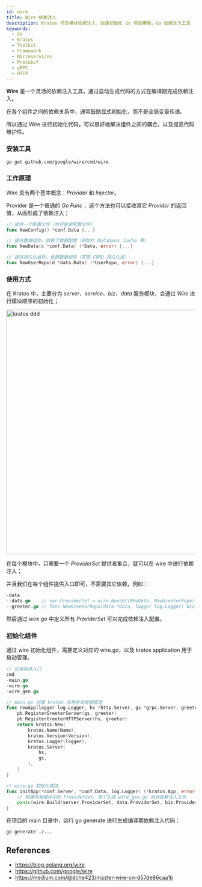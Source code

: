 ```yaml
---
id: wire
title: Wire 依赖注入
description: Kratos 项目模块依赖注入，快速初始化 Go 项目模板，Go 依赖注入工具
keywords:
  - Go 
  - Kratos
  - Toolkit
  - Framework
  - Microservices
  - Protobuf
  - gRPC
  - HTTP
---
```


**Wire** 是一个灵活的依赖注入工具，通过自动生成代码的方式在编译期完成依赖注入。

在各个组件之间的依赖关系中，通常鼓励显式初始化，而不是全局变量传递。

所以通过 *Wire* 进行初始化代码，可以很好地解决组件之间的耦合，以及提高代码维护性。

### 安装工具

```bash
go get github.com/google/wire/cmd/wire
```

### 工作原理

Wire 具有两个基本概念：*Provider* 和 *Injector*。

Provider 是一个普通的 *Go Func* ，这个方法也可以接收其它 *Provider* 的返回值，从而形成了依赖注入；

```go
// 提供一个配置文件（也可能是配置文件）
func NewConfig() *conf.Data {...}

// 提供数据组件，依赖了数据配置（初始化 Database、Cache 等）
func NewData(c *conf.Data) (*Data, error) {...}

// 提供持久化组件，依赖数据组件（实现 CURD 持久化层）
func NewUserRepo(d *data.Data) (*UserRepo, error) {...}
```

### 使用方式

在 Kratos 中，主要分为 *server、service、biz、data* 服务模块，会通过 *Wire* 进行模块顺序的初始化；

<img src="/images/wire.png" alt="kratos ddd" width="650px" />

在每个模块中，只需要一个 *ProviderSet* 提供者集合，就可以在 wire 中进行依赖注入；

并且我们在每个组件提供入口即可，不需要其它依赖，例如：

```go
-data
--data.go    // var ProviderSet = wire.NewSet(NewData, NewGreeterRepo)
--greeter.go // func NewGreeterRepo(data *Data, logger log.Logger) biz.GreeterRepo {...}
```

然后通过 *wire.go* 中定义所有 *ProviderSet* 可以完成依赖注入配置。

### 初始化组件

通过 wire 初始化组件，需要定义对应的 wire.go，以及 kratos application 用于启动管理。

```go
// 应用程序入口
cmd
-main.go
-wire.go
-wire_gen.go

// main.go 创建 kratos 应用生命周期管理
func newApp(logger log.Logger, hs *http.Server, gs *grpc.Server, greeter *service.GreeterService) *kratos.App {
    pb.RegisterGreeterServer(gs, greeter)
    pb.RegisterGreeterHTTPServer(hs, greeter)
    return kratos.New(
        kratos.Name(Name),
        kratos.Version(Version),
        kratos.Logger(logger),
        kratos.Server(
            hs,
            gs,
        ),
    )
}

// wire.go 初始化模块
func initApp(*conf.Server, *conf.Data, log.Logger) (*kratos.App, error) {
    // 构建所有模块中的 ProviderSet，用于生成 wire_gen.go 自动依赖注入文件
    panic(wire.Build(server.ProviderSet, data.ProviderSet, biz.ProviderSet, service.ProviderSet, newApp))
}
```
在项目的 main 目录中，运行 go generate 进行生成编译期依赖注入代码：
```
go generate ./...
```

## References

* https://blog.golang.org/wire
* https://github.com/google/wire
* https://medium.com/@dche423/master-wire-cn-d57de86caa1b
